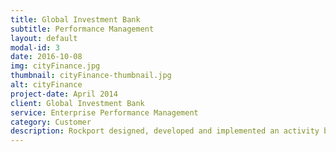 ```yaml
---
title: Global Investment Bank
subtitle: Performance Management
layout: default
modal-id: 3
date: 2016-10-08
img: cityFinance.jpg
thumbnail: cityFinance-thumbnail.jpg
alt: cityFinance
project-date: April 2014
client: Global Investment Bank
service: Enterprise Performance Management
category: Customer
description: Rockport designed, developed and implemented an activity based costing application for a major investment bank, to provide visibility of costs across the entire worldwide IT division. As a consequence, the bank reduced their annual IT costs by several hundreds of millions of euros.
---
```

